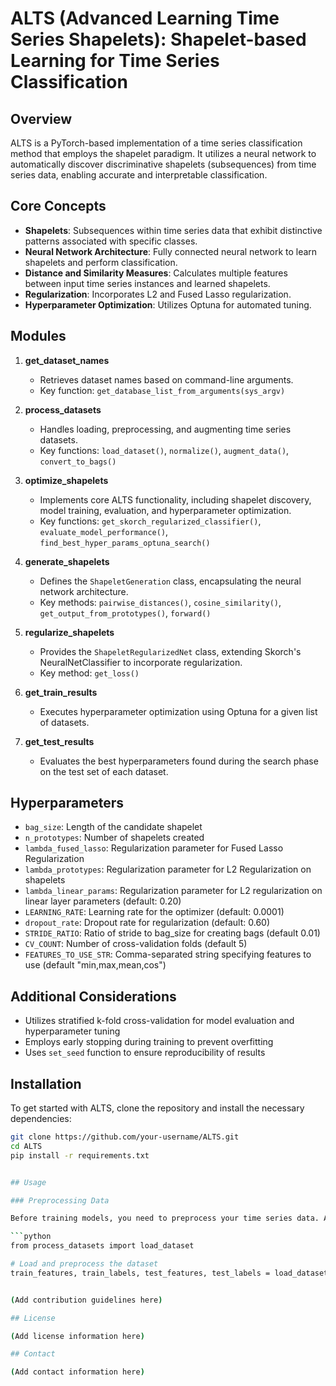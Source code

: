 # ALTS (Advanced Learning Time Series Shapelets): Shapelet-based Learning for Time Series Classification

## Overview

ALTS is a PyTorch-based implementation of a time series classification method that employs the shapelet paradigm. It utilizes a neural network to automatically discover discriminative shapelets (subsequences) from time series data, enabling accurate and interpretable classification.

## Core Concepts

- **Shapelets**: Subsequences within time series data that exhibit distinctive patterns associated with specific classes.
- **Neural Network Architecture**: Fully connected neural network to learn shapelets and perform classification.
- **Distance and Similarity Measures**: Calculates multiple features between input time series instances and learned shapelets.
- **Regularization**: Incorporates L2 and Fused Lasso regularization.
- **Hyperparameter Optimization**: Utilizes Optuna for automated tuning.

## Modules

1. **get_dataset_names**
   - Retrieves dataset names based on command-line arguments.
   - Key function: `get_database_list_from_arguments(sys_argv)`

2. **process_datasets**
   - Handles loading, preprocessing, and augmenting time series datasets.
   - Key functions: `load_dataset()`, `normalize()`, `augment_data()`, `convert_to_bags()`

3. **optimize_shapelets**
   - Implements core ALTS functionality, including shapelet discovery, model training, evaluation, and hyperparameter optimization.
   - Key functions: `get_skorch_regularized_classifier()`, `evaluate_model_performance()`, `find_best_hyper_params_optuna_search()`

4. **generate_shapelets**
   - Defines the `ShapeletGeneration` class, encapsulating the neural network architecture.
   - Key methods: `pairwise_distances()`, `cosine_similarity()`, `get_output_from_prototypes()`, `forward()`

5. **regularize_shapelets**
   - Provides the `ShapeletRegularizedNet` class, extending Skorch's NeuralNetClassifier to incorporate regularization.
   - Key method: `get_loss()`

6. **get_train_results**
   - Executes hyperparameter optimization using Optuna for a given list of datasets.

7. **get_test_results**
   - Evaluates the best hyperparameters found during the search phase on the test set of each dataset.

## Hyperparameters

- `bag_size`: Length of the candidate shapelet
- `n_prototypes`: Number of shapelets created
- `lambda_fused_lasso`: Regularization parameter for Fused Lasso Regularization
- `lambda_prototypes`: Regularization parameter for L2 Regularization on shapelets
- `lambda_linear_params`: Regularization parameter for L2 regularization on linear layer parameters (default: 0.20)
- `LEARNING_RATE`: Learning rate for the optimizer (default: 0.0001)
- `dropout_rate`: Dropout rate for regularization (default: 0.60)
- `STRIDE_RATIO`: Ratio of stride to bag_size for creating bags (default 0.01)
- `CV_COUNT`: Number of cross-validation folds (default 5)
- `FEATURES_TO_USE_STR`: Comma-separated string specifying features to use (default "min,max,mean,cos")

## Additional Considerations

- Utilizes stratified k-fold cross-validation for model evaluation and hyperparameter tuning
- Employs early stopping during training to prevent overfitting
- Uses `set_seed` function to ensure reproducibility of results

## Installation

To get started with ALTS, clone the repository and install the necessary dependencies:

```bash
git clone https://github.com/your-username/ALTS.git
cd ALTS
pip install -r requirements.txt


## Usage

### Preprocessing Data

Before training models, you need to preprocess your time series data. ALTS includes utilities for loading, normalizing, and augmenting datasets:

```python
from process_datasets import load_dataset

# Load and preprocess the dataset
train_features, train_labels, test_features, test_labels = load_dataset('YourDatasetName')


(Add contribution guidelines here)

## License

(Add license information here)

## Contact

(Add contact information here)

